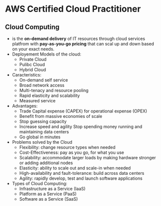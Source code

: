 # AWS Certified Cloud Practitioner

## Cloud Computing
- is the **on-demand delivery** of IT resources through cloud services platfrom with **pay-as-you-go pricing** that can scal up and down based on your exact needs.
- Deployement Models of the cloud:
    - Private Cloud
    - Pulibc Cloud
    - Hybrid Cloud
- Caracteristics:
    - On-demand self service
    - Broad network access
    - Multi-tenacy and resource pooling
    - Rapid elasticity and scalability
    - Measured service
- Advantages:
    - Trade Capital expense (CAPEX) for operational expense (OPEX)
    - Benefit from massive economies of scale
    - Stop guessing capacity
    - Increase speed and agility
    Stop spending money running and maintaining data centers
    - Go global in minutes
- Problems solved by the Cloud
    - Flexibility: change resource types when needed
    - Cost-Effectiveness: pay as you go, for what you use
    - Scalability: accommodate larger loads by making hardware stronger or adding additional nodes
    - Elasticity: ability to scale out and scale-in when needed
    - High-availability and fault-tolerance: build across data centers
    - Agility: rapidly develop, test and launch software applications
- Types of Cloud Computing:
    - Infrastructure as a Service (IaaS)
    - Platform as a Service (PaaS)
    - Software as a Service (SaaS)

 
